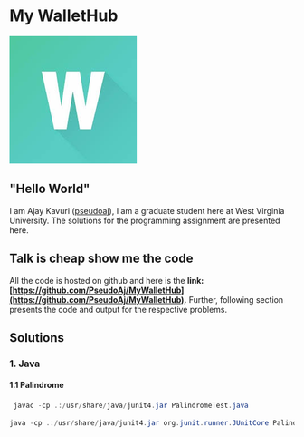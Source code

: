 # My WalletHub   
![Logo](./logo.jpg)

## "Hello World"
I am Ajay Kavuri ([pseudoaj](www.pseudoaj.com)), I am a graduate student here at West Virginia University. The solutions for the programming assignment are presented here.

## Talk is cheap show me the code
All the code is hosted on github and here is the **link: [https://github.com/PseudoAj/MyWalletHub](https://github.com/PseudoAj/MyWalletHub).** Further, following section presents the code and output for the respective problems.

## Solutions
### 1. Java
#### 1.1 Palindrome
```java
 javac -cp .:/usr/share/java/junit4.jar PalindromeTest.java
```

```java
java -cp .:/usr/share/java/junit4.jar org.junit.runner.JUnitCore PalindromeTest
```
